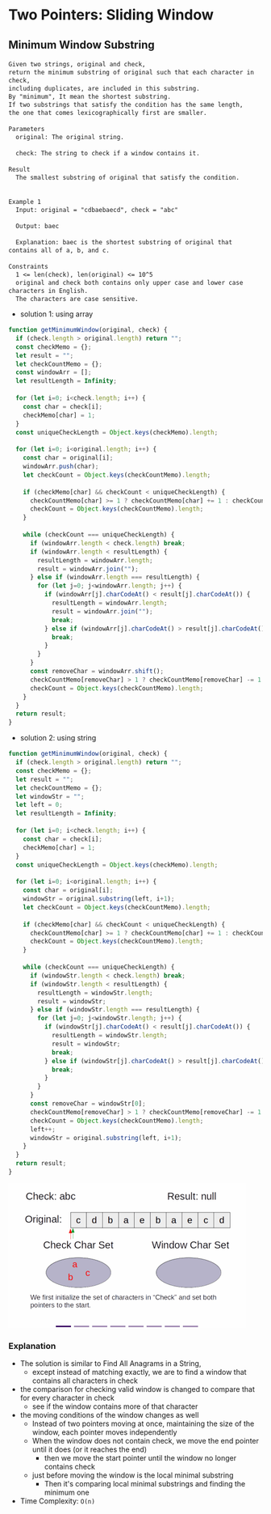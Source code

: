 # Two Pointers: Sliding Window
## Minimum Window Substring
```
Given two strings, original and check,
return the minimum substring of original such that each character in check,
including duplicates, are included in this substring.
By "minimum", It mean the shortest substring.
If two substrings that satisfy the condition has the same length, 
the one that comes lexicographically first are smaller.

Parameters
  original: The original string.
  
  check: The string to check if a window contains it.

Result
  The smallest substring of original that satisfy the condition.


Example 1
  Input: original = "cdbaebaecd", check = "abc"

  Output: baec

  Explanation: baec is the shortest substring of original that contains all of a, b, and c.

Constraints
  1 <= len(check), len(original) <= 10^5
  original and check both contains only upper case and lower case characters in English.
  The characters are case sensitive.
```
- solution 1: using array
```javascript
function getMinimumWindow(original, check) {
  if (check.length > original.length) return "";
  const checkMemo = {};
  let result = "";
  let checkCountMemo = {};
  const windowArr = [];
  let resultLength = Infinity;

  for (let i=0; i<check.length; i++) {
    const char = check[i];
    checkMemo[char] = 1;
  }
  const uniqueCheckLength = Object.keys(checkMemo).length;

  for (let i=0; i<original.length; i++) {
    const char = original[i];
    windowArr.push(char);
    let checkCount = Object.keys(checkCountMemo).length;

    if (checkMemo[char] && checkCount < uniqueCheckLength) {
      checkCountMemo[char] >= 1 ? checkCountMemo[char] += 1 : checkCountMemo[char] = 1 ;
      checkCount = Object.keys(checkCountMemo).length;
    }

    while (checkCount === uniqueCheckLength) {
      if (windowArr.length < check.length) break;
      if (windowArr.length < resultLength) {
        resultLength = windowArr.length;
        result = windowArr.join("");
      } else if (windowArr.length === resultLength) {
        for (let j=0; j<windowArr.length; j++) {
          if (windowArr[j].charCodeAt() < result[j].charCodeAt()) {
            resultLength = windowArr.length;
            result = windowArr.join("");
            break;
          } else if (windowArr[j].charCodeAt() > result[j].charCodeAt()) {
            break;
          }
        }
      }
      const removeChar = windowArr.shift();
      checkCountMemo[removeChar] > 1 ? checkCountMemo[removeChar] -= 1 : delete checkCountMemo[removeChar];
      checkCount = Object.keys(checkCountMemo).length;
    }
  }
  return result;
}
```
- solution 2: using string
```javascript
function getMinimumWindow(original, check) {
  if (check.length > original.length) return "";
  const checkMemo = {};
  let result = "";
  let checkCountMemo = {};
  let windowStr = "";
  let left = 0;
  let resultLength = Infinity;

  for (let i=0; i<check.length; i++) {
    const char = check[i];
    checkMemo[char] = 1;
  }
  const uniqueCheckLength = Object.keys(checkMemo).length;

  for (let i=0; i<original.length; i++) {
    const char = original[i];
    windowStr = original.substring(left, i+1);
    let checkCount = Object.keys(checkCountMemo).length;

    if (checkMemo[char] && checkCount < uniqueCheckLength) {
      checkCountMemo[char] >= 1 ? checkCountMemo[char] += 1 : checkCountMemo[char] = 1 ;
      checkCount = Object.keys(checkCountMemo).length;
    }

    while (checkCount === uniqueCheckLength) {
      if (windowStr.length < check.length) break;
      if (windowStr.length < resultLength) {
        resultLength = windowStr.length;
        result = windowStr;
      } else if (windowStr.length === resultLength) {
        for (let j=0; j<windowStr.length; j++) {
          if (windowStr[j].charCodeAt() < result[j].charCodeAt()) {
            resultLength = windowStr.length;
            result = windowStr;
            break;
          } else if (windowStr[j].charCodeAt() > result[j].charCodeAt()) {
            break;
          }
        }
      }
      const removeChar = windowStr[0];
      checkCountMemo[removeChar] > 1 ? checkCountMemo[removeChar] -= 1 : delete checkCountMemo[removeChar];
      checkCount = Object.keys(checkCountMemo).length;
      left++;
      windowStr = original.substring(left, i+1);
    }
  }
  return result;
}
```

![minimumWindowSubstring](../../images/minimumWindowSubstring.gif)

### Explanation
- The solution is similar to Find All Anagrams in a String,
  - except instead of matching exactly, we are to find a window that contains all characters in check
- the comparison for checking valid window is changed to compare that for every character in check
  - see if the window contains more of that character
- the moving conditions of the window changes as well
  - Instead of two pointers moving at once, maintaining the size of the window, each pointer moves independently
  - When the window does not contain check, we move the end pointer until it does (or it reaches the end)
    - then we move the start pointer until the window no longer contains check
  - just before moving the window is the local minimal substring
    - Then it's comparing local minimal substrings and finding the minimum one
- Time Complexity: `O(n)`
